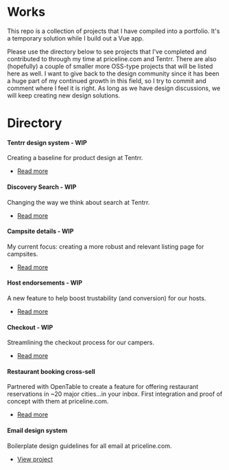 # Works
This repo is a collection of projects that I have compiled into a portfolio. It's a temporary solution while I build out a Vue app.

Please use the directory below to see projects that I've completed and contributed to through my time at priceline.com and Tentrr. There are also (hopefully) a couple of smaller more OSS-type projects that will be listed here as well. I want to give back to the design community since it has been a huge part of my continued growth in this field, so I try to commit and comment where I feel it is right. As long as we have design discussions, we will keep creating new design solutions.

# Directory

#### Tentrr design system - WIP
Creating a baseline for product design at Tentrr.
* [Read more](https://docs.google.com/document/d/1WkaIIZUycVmb_0t9IgZs3vDtXLt2_VkJFjkYjbXGgpk/)


#### Discovery Search - WIP
Changing the way we think about search at Tentrr.
* [Read more](https://docs.google.com/document/d/13xBF7g17F8bIhZLGIATJhMqWLIay6zgKlaoc3K65w4o/)


#### Campsite details - WIP
My current focus: creating a more robust and relevant listing page for campsites.
* [Read more](https://docs.google.com/document/d/1ShY17M8f_SnBNVdASSIl-7LHU3WzN_6FucutotsT1mY/)


#### Host endorsements - WIP
A new feature to help boost trustability (and conversion) for our hosts.
* [Read more](https://docs.google.com/document/d/1Sl_XifmyLeS9QdSB8N1tYIWnKutQ_p0kT8a8iVnziiA/)


#### Checkout - WIP
Streamlining the checkout process for our campers.
* [Read more](https://docs.google.com/document/d/1VGbXX1b-zJ6tyaWq51kKqvS82FzihlS4bJO_F4832g0/)


#### Restaurant booking cross-sell
Partnered with OpenTable to create a feature for offering restaurant reservations in ~20 major cities...in your inbox. First integration and proof of concept with them at priceline.com.
* [Read more](/projects/opentable/)


#### Email design system
Boilerplate design guidelines for all email at priceline.com.
* [View project](https://www.behance.net/gallery/61502597/Email-Design-System)
